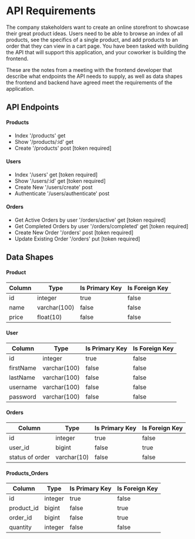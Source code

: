 # API Requirements
The company stakeholders want to create an online storefront to showcase their great product ideas. Users need to be able to browse an index of all products, see the specifics of a single product, and add products to an order that they can view in a cart page. You have been tasked with building the API that will support this application, and your coworker is building the frontend.

These are the notes from a meeting with the frontend developer that describe what endpoints the API needs to supply, as well as data shapes the frontend and backend have agreed meet the requirements of the application. 

## API Endpoints
#### Products
- Index '/products' get
- Show '/products/:id' get
- Create '/products' post [token required]

#### Users
- Index '/users' get [token required]
- Show '/users/:id' get [token required]
- Create New '/users/create' post
- Authenticate '/users/authenticate' post

#### Orders
- Get Active Orders by user '/orders/active' get [token required]
- Get Completed Orders by user '/orders/completed' get [token required]
- Create New Order '/orders' post [token required]
- Update Existing Order '/orders' put [token required]

## Data Shapes
#### Product
Column | Type | Is Primary Key | Is Foreign Key
--- | --- | --- | ---
id | integer | true | false
name | varchar(100) | false | false
price | float(10) | false | false

#### User
Column | Type | Is Primary Key | Is Foreign Key
--- | --- | --- | ---
id | integer | true | false
firstName | varchar(100) | false | false
lastName | varchar(100) | false | false
username | varchar(100) | false | false
password | varchar(100) | false | false


#### Orders
Column | Type | Is Primary Key | Is Foreign Key
--- | --- | --- | ---
id | integer | true | false
user_id | bigint | false | true
status of order | varchar(10) | false | false


#### Products_Orders
Column | Type | Is Primary Key | Is Foreign Key
--- | --- | --- | ---
id | integer | true | false
product_id | bigint | false | true
order_id | bigint | false | true
quantity | integer | false | false

